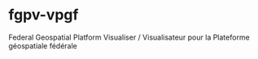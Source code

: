 # fgpv-vpgf
Federal Geospatial Platform Visualiser / Visualisateur pour la Plateforme géospatiale fédérale
